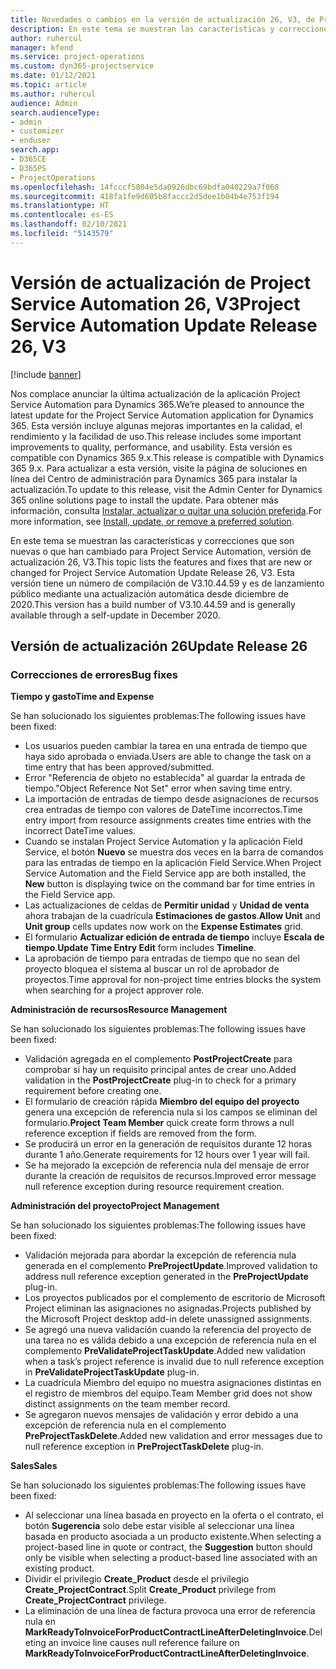 ```yaml
---
title: Novedades o cambios en la versión de actualización 26, V3, de Project Service Automation
description: En este tema se muestran las características y correcciones que están disponibles en la versión de actualización 26, V3, de Project Service Automation.
author: ruhercul
manager: kfend
ms.service: project-operations
ms.custom: dyn365-projectservice
ms.date: 01/12/2021
ms.topic: article
ms.author: ruhercul
audience: Admin
search.audienceType:
- admin
- customizer
- enduser
search.app:
- D365CE
- D365PS
- ProjectOperations
ms.openlocfilehash: 14fcccf5804e5da0926dbc69bdfa040229a7f068
ms.sourcegitcommit: 418fa1fe9d605b8faccc2d5dee1b04b4e753f194
ms.translationtype: HT
ms.contentlocale: es-ES
ms.lasthandoff: 02/10/2021
ms.locfileid: "5143579"
---
```

# <a name="project-service-automation-update-release-26-v3"></a><span data-ttu-id="c516f-103">Versión de actualización de Project Service Automation 26, V3</span><span class="sxs-lookup"><span data-stu-id="c516f-103">Project Service Automation Update Release 26, V3</span></span>

[!include [banner](../includes/psa-now-project-operations.md)]

<span data-ttu-id="c516f-104">Nos complace anunciar la última actualización de la aplicación Project Service Automation para Dynamics 365.</span><span class="sxs-lookup"><span data-stu-id="c516f-104">We’re pleased to announce the latest update for the Project Service Automation application for Dynamics 365.</span></span> <span data-ttu-id="c516f-105">Esta versión incluye algunas mejoras importantes en la calidad, el rendimiento y la facilidad de uso.</span><span class="sxs-lookup"><span data-stu-id="c516f-105">This release includes some important improvements to quality, performance, and usability.</span></span> <span data-ttu-id="c516f-106">Esta versión es compatible con Dynamics 365 9.x.</span><span class="sxs-lookup"><span data-stu-id="c516f-106">This release is compatible with Dynamics 365 9.x.</span></span> <span data-ttu-id="c516f-107">Para actualizar a esta versión, visite la página de soluciones en línea del Centro de administración para Dynamics 365 para instalar la actualización.</span><span class="sxs-lookup"><span data-stu-id="c516f-107">To update to this release, visit the Admin Center for Dynamics 365 online solutions page to install the update.</span></span> <span data-ttu-id="c516f-108">Para obtener más información, consulta [Instalar, actualizar o quitar una solución preferida](https://docs.microsoft.com/power-platform/admin/install-remove-preferred-solution).</span><span class="sxs-lookup"><span data-stu-id="c516f-108">For more information, see [Install, update, or remove a preferred solution](https://docs.microsoft.com/power-platform/admin/install-remove-preferred-solution).</span></span>

<span data-ttu-id="c516f-109">En este tema se muestran las características y correcciones que son nuevas o que han cambiado para Project Service Automation, versión de actualización 26, V3.</span><span class="sxs-lookup"><span data-stu-id="c516f-109">This topic lists the features and fixes that are new or changed for Project Service Automation Update Release 26, V3.</span></span> <span data-ttu-id="c516f-110">Esta versión tiene un número de compilación de V3.10.44.59 y es de lanzamiento público mediante una actualización automática desde diciembre de 2020.</span><span class="sxs-lookup"><span data-stu-id="c516f-110">This version has a build number of V3.10.44.59 and is generally available through a self-update in December 2020.</span></span>

## <a name="update-release-26"></a><span data-ttu-id="c516f-111">Versión de actualización 26</span><span class="sxs-lookup"><span data-stu-id="c516f-111">Update Release 26</span></span>

### <a name="bug-fixes"></a><span data-ttu-id="c516f-112">Correcciones de errores</span><span class="sxs-lookup"><span data-stu-id="c516f-112">Bug fixes</span></span>

<span data-ttu-id="c516f-113">**Tiempo y gasto**</span><span class="sxs-lookup"><span data-stu-id="c516f-113">**Time and Expense**</span></span>

<span data-ttu-id="c516f-114">Se han solucionado los siguientes problemas:</span><span class="sxs-lookup"><span data-stu-id="c516f-114">The following issues have been fixed:</span></span>

- <span data-ttu-id="c516f-115">Los usuarios pueden cambiar la tarea en una entrada de tiempo que haya sido aprobada o enviada.</span><span class="sxs-lookup"><span data-stu-id="c516f-115">Users are able to change the task on a time entry that has been approved/submitted.</span></span>
- <span data-ttu-id="c516f-116">Error "Referencia de objeto no establecida" al guardar la entrada de tiempo.</span><span class="sxs-lookup"><span data-stu-id="c516f-116">"Object Reference Not Set" error when saving time entry.</span></span>
- <span data-ttu-id="c516f-117">La importación de entradas de tiempo desde asignaciones de recursos crea entradas de tiempo con valores de DateTime incorrectos.</span><span class="sxs-lookup"><span data-stu-id="c516f-117">Time entry import from resource assignments creates time entries with the incorrect DateTime values.</span></span>
- <span data-ttu-id="c516f-118">Cuando se instalan Project Service Automation y la aplicación Field Service, el botón **Nuevo** se muestra dos veces en la barra de comandos para las entradas de tiempo en la aplicación Field Service.</span><span class="sxs-lookup"><span data-stu-id="c516f-118">When Project Service Automation and the Field Service app are both installed, the **New** button is displaying twice on the command bar for time entries in the Field Service app.</span></span>
- <span data-ttu-id="c516f-119">Las actualizaciones de celdas de **Permitir unidad** y **Unidad de venta** ahora trabajan de la cuadrícula **Estimaciones de gastos**.</span><span class="sxs-lookup"><span data-stu-id="c516f-119">**Allow Unit** and **Unit group** cells updates now work on the **Expense Estimates** grid.</span></span>
- <span data-ttu-id="c516f-120">El formulario **Actualizar edición de entrada de tiempo** incluye **Escala de tiempo**.</span><span class="sxs-lookup"><span data-stu-id="c516f-120">**Update Time Entry Edit** form includes **Timeline**.</span></span>
- <span data-ttu-id="c516f-121">La aprobación de tiempo para entradas de tiempo que no sean del proyecto bloquea el sistema al buscar un rol de aprobador de proyectos.</span><span class="sxs-lookup"><span data-stu-id="c516f-121">Time approval for non-project time entries blocks the system when searching for a project approver role.</span></span>

<span data-ttu-id="c516f-122">**Administración de recursos**</span><span class="sxs-lookup"><span data-stu-id="c516f-122">**Resource Management**</span></span>

<span data-ttu-id="c516f-123">Se han solucionado los siguientes problemas:</span><span class="sxs-lookup"><span data-stu-id="c516f-123">The following issues have been fixed:</span></span>

- <span data-ttu-id="c516f-124">Validación agregada en el complemento **PostProjectCreate** para comprobar si hay un requisito principal antes de crear uno.</span><span class="sxs-lookup"><span data-stu-id="c516f-124">Added validation in the **PostProjectCreate** plug-in to check for a primary requirement before creating one.</span></span>
- <span data-ttu-id="c516f-125">El formulario de creación rápida **Miembro del equipo del proyecto** genera una excepción de referencia nula si los campos se eliminan del formulario.</span><span class="sxs-lookup"><span data-stu-id="c516f-125">**Project Team Member** quick create form throws a null reference exception if fields are removed from the form.</span></span>
- <span data-ttu-id="c516f-126">Se producirá un error en la generación de requisitos durante 12 horas durante 1 año.</span><span class="sxs-lookup"><span data-stu-id="c516f-126">Generate requirements for 12 hours over 1 year will fail.</span></span>
- <span data-ttu-id="c516f-127">Se ha mejorado la excepción de referencia nula del mensaje de error durante la creación de requisitos de recursos.</span><span class="sxs-lookup"><span data-stu-id="c516f-127">Improved error message null reference exception during resource requirement creation.</span></span>

<span data-ttu-id="c516f-128">**Administración del proyecto**</span><span class="sxs-lookup"><span data-stu-id="c516f-128">**Project Management**</span></span>

<span data-ttu-id="c516f-129">Se han solucionado los siguientes problemas:</span><span class="sxs-lookup"><span data-stu-id="c516f-129">The following issues have been fixed:</span></span>

- <span data-ttu-id="c516f-130">Validación mejorada para abordar la excepción de referencia nula generada en el complemento **PreProjectUpdate**.</span><span class="sxs-lookup"><span data-stu-id="c516f-130">Improved validation to address null reference exception generated in the **PreProjectUpdate** plug-in.</span></span>
- <span data-ttu-id="c516f-131">Los proyectos publicados por el complemento de escritorio de Microsoft Project eliminan las asignaciones no asignadas.</span><span class="sxs-lookup"><span data-stu-id="c516f-131">Projects published by the Microsoft Project desktop add-in delete unassigned assignments.</span></span>
- <span data-ttu-id="c516f-132">Se agregó una nueva validación cuando la referencia del proyecto de una tarea no es válida debido a una excepción de referencia nula en el complemento **PreValidateProjectTaskUpdate**.</span><span class="sxs-lookup"><span data-stu-id="c516f-132">Added new validation when a task’s project reference is invalid due to null reference exception in **PreValidateProjectTaskUpdate** plug-in.</span></span>
- <span data-ttu-id="c516f-133">La cuadrícula Miembro del equipo no muestra asignaciones distintas en el registro de miembros del equipo.</span><span class="sxs-lookup"><span data-stu-id="c516f-133">Team Member grid does not show distinct assignments on the team member record.</span></span>
- <span data-ttu-id="c516f-134">Se agregaron nuevos mensajes de validación y error debido a una excepción de referencia nula en el complemento **PreProjectTaskDelete**.</span><span class="sxs-lookup"><span data-stu-id="c516f-134">Added new validation and error messages due to null reference exception in **PreProjectTaskDelete** plug-in.</span></span>

<span data-ttu-id="c516f-135">**Sales**</span><span class="sxs-lookup"><span data-stu-id="c516f-135">**Sales**</span></span>

<span data-ttu-id="c516f-136">Se han solucionado los siguientes problemas:</span><span class="sxs-lookup"><span data-stu-id="c516f-136">The following issues have been fixed:</span></span>

- <span data-ttu-id="c516f-137">Al seleccionar una línea basada en proyecto en la oferta o el contrato, el botón **Sugerencia** solo debe estar visible al seleccionar una línea basada en producto asociada a un producto existente.</span><span class="sxs-lookup"><span data-stu-id="c516f-137">When selecting a project-based line in quote or contract, the **Suggestion** button should only be visible when selecting a product-based line associated with an existing product.</span></span>
- <span data-ttu-id="c516f-138">Dividir el privilegio **Create_Product** desde el privilegio **Create_ProjectContract**.</span><span class="sxs-lookup"><span data-stu-id="c516f-138">Split **Create_Product** privilege from **Create_ProjectContract** privilege.</span></span>
- <span data-ttu-id="c516f-139">La eliminación de una línea de factura provoca una error de referencia nula en **MarkReadyToInvoiceForProductContractLineAfterDeletingInvoice**.</span><span class="sxs-lookup"><span data-stu-id="c516f-139">Deleting an invoice line causes null reference failure on **MarkReadyToInvoiceForProductContractLineAfterDeletingInvoice**.</span></span>
